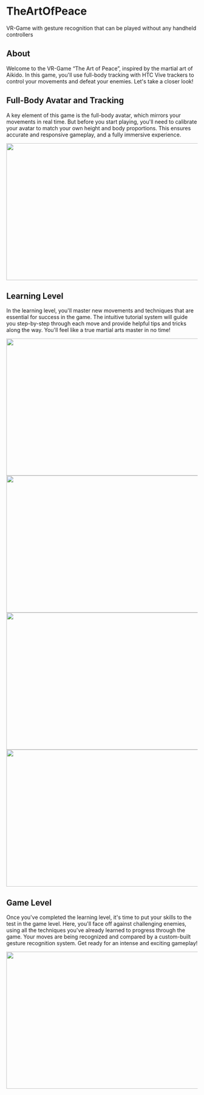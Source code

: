 # TheArtOfPeace
VR-Game with gesture recognition that can be played without any handheld controllers

## About
Welcome to the VR-Game “The Art of Peace”, inspired by the martial art of Aikido. In this game, you'll use full-body tracking with HTC Vive trackers to control your movements and defeat your enemies. Let's take a closer look!

## Full-Body Avatar and Tracking
A key element of this game is the full-body avatar, which mirrors your movements in real time. But before you start playing, you'll need to calibrate your avatar to match your own height and body proportions. This ensures accurate and responsive gameplay, and a fully immersive experience.  

<img src="./data/calibration.gif" width="640" height="360" />  

## Learning Level
In the learning level, you'll master new movements and techniques that are essential for success in the game. The intuitive tutorial system will guide you step-by-step through each move and provide helpful tips and tricks along the way. You'll feel like a true martial arts master in no time!  

<img src="./data/character.gif" width="640" height="360" />  

<img src="./data/mirror.gif" width="640" height="360" />  

<img src="./data/trail.gif" width="640" height="360" />  

<img src="./data/tolerance.gif" width="640" height="360" />  

## Game Level
Once you've completed the learning level, it's time to put your skills to the test in the game level. Here, you'll face off against challenging enemies, using all the techniques you've already learned to progress through the game. Your moves are being recognized and compared by a custom-built gesture recognition system. Get ready for an intense and exciting gameplay!  

<img src="./data/play.gif" width="640" height="360" />